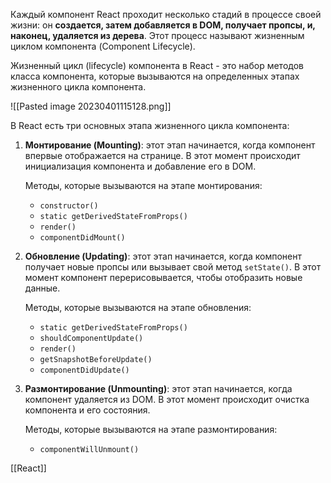 Каждый компонент React проходит несколько стадий в процессе своей жизни: он **создается, затем добавляется в DOM, получает пропсы, и, наконец, удаляется из дерева**. Этот процесс называют жизненным циклом компонента (Component Lifecycle).

Жизненный цикл (lifecycle) компонента в React - это набор методов класса компонента, которые вызываются на определенных этапах жизненного цикла компонента.

![[Pasted image 20230401115128.png]]

В React есть три основных этапа жизненного цикла компонента:

1.  **Монтирование (Mounting)**: этот этап начинается, когда компонент впервые отображается на странице. В этот момент происходит инициализация компонента и добавление его в DOM.
    
    Методы, которые вызываются на этапе монтирования:
    
    -   `constructor()`
    -   `static getDerivedStateFromProps()`
    -   `render()`
    -   `componentDidMount()`
    
2.  **Обновление (Updating)**: этот этап начинается, когда компонент получает новые пропсы или вызывает свой метод `setState()`. В этот момент компонент перерисовывается, чтобы отобразить новые данные.
    
    Методы, которые вызываются на этапе обновления:
    
    -   `static getDerivedStateFromProps()`
    -   `shouldComponentUpdate()`
    -   `render()`
    -   `getSnapshotBeforeUpdate()`
    -   `componentDidUpdate()`

3.  **Размонтирование (Unmounting)**: этот этап начинается, когда компонент удаляется из DOM. В этот момент происходит очистка компонента и его состояния.
    
    Методы, которые вызываются на этапе размонтирования:
    
    -   `componentWillUnmount()`


[[React]]